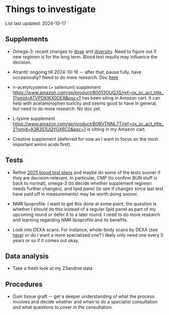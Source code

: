 # Things to investigate

List last updated: 2024-10-17

## Supplements

* Omega-3: recent changes to
  [dose](../events/2024/2024-09-25-decision-to-increase-omega-3-supplement-daily-dose.md)
  and
  [diversity](../events/2024/2024-09-28-decision-to-experimentally-add-another-omega-3-supplement.md). Need
  to figure out if new regimen is for the long term. Blood test
  results may influence the decision.

* Atrantil: ongoing till 2024-10-16 -- after that, pause fully, have
  occasionally? Need to do more research. Doc
  [here](../events/2024/2024-10-02-atrantil-purchase.md)

* n-acetylcysteine (+ selenium) supplement
  https://www.amazon.com/gp/product/B0013OUQ3S/ref=ox_sc_act_title_1?smid=ATVPDKIKX0DER&psc=1
  has been siting in Amazon cart. It can help with acetaminophen
  toxicity and seems good to have in general, but need to do more
  research. No doc yet.

* L-lysine supplement
  https://www.amazon.com/gp/product/B0BVTNNL7T/ref=ox_sc_act_title_2?smid=A3R3S1UQYGX6C0&psc=1
  is sitting in my Amazon cart.

* Creatine supplement (deferred for now as I want to focus on the most
  important amino acids first).

## Tests

* Refine [2025 blood test
  plans](../events/2025/2025-blood-test-plans.md) and maybe do some of
  the tests sooner if they are decision-relevant. In particular, CMP
  (to confirm BUN stuff is back to normal), omega-3 (to decide whether
  supplement regimen needs further changes), and lipid panel (to see
  if changes since last test have paid off in measurements) may be
  worth doing sooner.

* NMR lipoprofile: I want to get this done at some point; the question
  is whether I should do this instead of a regular lipid panel as part
  of my upcoming round or defer it to a later round. I need to do more
  research and learning regarding NMR lipoprofile and its benefits.

* Look into DEXA scans. For instance, whole-body scans by DEXA (see
  [here](https://www.bodyspec.com/blog/post/dexa_faq)) or do I want a
  more specialized one? I likely only need one every 5 years or so if
  it comes out okay.

## Data analysis

* Take a fresh look at my 23andme data

## Procedures

* Gum tissue graft -- get a deeper understanding of what the process
  involves and decide whether and when to do a specialist consultation
  and what questions to cover in the consultation.
